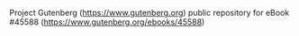 Project Gutenberg (https://www.gutenberg.org) public repository for eBook #45588 (https://www.gutenberg.org/ebooks/45588)
